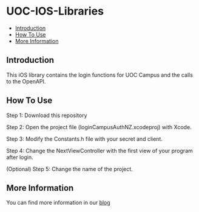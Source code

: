 UOC-IOS-Libraries
=================

* [Introduction](#introduction)
* [How To Use](#how-to-use)
* [More Information](#more-information)

## Introduction

This iOS library contains the login functions for UOC Campus and the calls to the OpenAPI.

## How To Use

Step 1: Download this repository

Step 2: Open the project file (loginCampusAuthNZ.xcodeproj) with Xcode.

Step 3: Modify the Constants.h file with your secret and client.

Step 4: Change the NextViewController with the first view of your program after login.

(Optional) Step 5: Change the name of the project.

## More Information

You can find more information in our [blog][OpenApi]

[OpenApi]: http://open-api.uoc.edu/documentacio/uoc-public-api/
